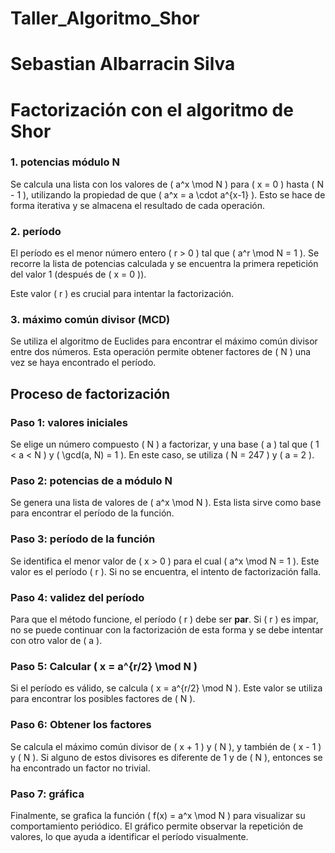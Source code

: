 # Taller_Algoritmo_Shor

# Sebastian Albarracin Silva

# Factorización con el algoritmo de Shor

### 1. potencias módulo N

Se calcula una lista con los valores de \( a^x \mod N \) para \( x = 0 \) hasta \( N - 1 \), utilizando la propiedad de que \( a^x = a \cdot a^{x-1} \). Esto se hace de forma iterativa y se almacena el resultado de cada operación.




### 2. período

El período es el menor número entero \( r > 0 \) tal que \( a^r \mod N = 1 \). Se recorre la lista de potencias calculada y se encuentra la primera repetición del valor 1 (después de \( x = 0 \)).

Este valor \( r \) es crucial para intentar la factorización.




### 3. máximo común divisor (MCD)

Se utiliza el algoritmo de Euclides para encontrar el máximo común divisor entre dos números. Esta operación permite obtener factores de \( N \) una vez se haya encontrado el período.




## Proceso de factorización

### Paso 1: valores iniciales

Se elige un número compuesto \( N \) a factorizar, y una base \( a \) tal que \( 1 < a < N \) y \( \gcd(a, N) = 1 \). En este caso, se utiliza \( N = 247 \) y \( a = 2 \).




### Paso 2: potencias de a módulo N

Se genera una lista de valores de \( a^x \mod N \). Esta lista sirve como base para encontrar el período de la función.




### Paso 3: período de la función

Se identifica el menor valor de \( x > 0 \) para el cual \( a^x \mod N = 1 \). Este valor es el período \( r \). Si no se encuentra, el intento de factorización falla.




### Paso 4: validez del período

Para que el método funcione, el período \( r \) debe ser **par**. Si \( r \) es impar, no se puede continuar con la factorización de esta forma y se debe intentar con otro valor de \( a \).




### Paso 5: Calcular \( x = a^{r/2} \mod N \)

Si el período es válido, se calcula \( x = a^{r/2} \mod N \). Este valor se utiliza para encontrar los posibles factores de \( N \).




### Paso 6: Obtener los factores

Se calcula el máximo común divisor de \( x + 1 \) y \( N \), y también de \( x - 1 \) y \( N \). Si alguno de estos divisores es diferente de 1 y de \( N \), entonces se ha encontrado un factor no trivial.




### Paso 7: gráfica

Finalmente, se grafica la función \( f(x) = a^x \mod N \) para visualizar su comportamiento periódico. El gráfico permite observar la repetición de valores, lo que ayuda a identificar el período visualmente.



